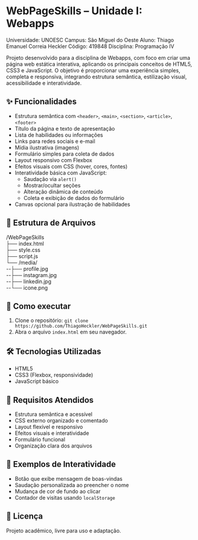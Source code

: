 # WebPageSkills – Unidade I: Webapps

Universidade: UNOESC
Campus: São Miguel do Oeste
Aluno: Thiago Emanuel Correia Heckler
Código: 419848
Disciplina: Programação IV

Projeto desenvolvido para a disciplina de Webapps, com foco em criar uma página web estática interativa, aplicando os principais conceitos de HTML5, CSS3 e JavaScript. O objetivo é proporcionar uma experiência simples, completa e responsiva, integrando estrutura semântica, estilização visual, acessibilidade e interatividade.

## ✨ Funcionalidades

- Estrutura semântica com `<header>`, `<main>`, `<section>`, `<article>`, `<footer>`
- Título da página e texto de apresentação
- Lista de habilidades ou informações
- Links para redes sociais e e-mail
- Mídia ilustrativa (imagens)
- Formulário simples para coleta de dados
- Layout responsivo com Flexbox
- Efeitos visuais com CSS (hover, cores, fontes)
- Interatividade básica com JavaScript:
  - Saudação via `alert()`
  - Mostrar/ocultar seções
  - Alteração dinâmica de conteúdo
  - Coleta e exibição de dados do formulário
- Canvas opcional para ilustração de habilidades

## 📁 Estrutura de Arquivos
/WebPageSkills  
├── index.html  
├── style.css  
├── script.js  
└── /media/  
--├── profile.jpg  
--├── instagram.jpg  
--├── linkedin.jpg  
--└── icone.png
## 🚀 Como executar

1. Clone o repositório: `git clone https://github.com/ThiagoHeckler/WebPageSkills.git`
2. Abra o arquivo `index.html` em seu navegador.

## 🛠️ Tecnologias Utilizadas

- HTML5
- CSS3 (Flexbox, responsividade)
- JavaScript básico

## 📌 Requisitos Atendidos

- Estrutura semântica e acessível
- CSS externo organizado e comentado
- Layout flexível e responsivo
- Efeitos visuais e interatividade
- Formulário funcional
- Organização clara dos arquivos

## 🧪 Exemplos de Interatividade

- Botão que exibe mensagem de boas-vindas
- Saudação personalizada ao preencher o nome
- Mudança de cor de fundo ao clicar
- Contador de visitas usando `localStorage`

## 📄 Licença

Projeto acadêmico, livre para uso e adaptação.
